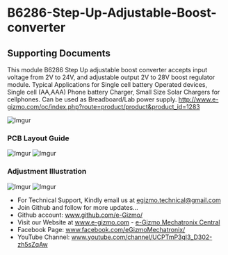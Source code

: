 # B6286-Step-Up-Adjustable-Boost-converter
## Supporting Documents
This module B6286 Step Up adjustable boost converter accepts input voltage from 2V to 24V, and adjustable output 2V to 28V boost regulator module. Typical Applications for Single cell battery Operated devices, Single cell (AA,AAA) Phone battery Charger, Small Size Solar Chargers for cellphones. Can be used as Breadboard/Lab power supply.
http://www.e-gizmo.com/oc/index.php?route=product/product&product_id=1283

![Imgur](http://i.imgur.com/r2IBmxl.jpg)

### PCB Layout Guide
![Imgur](http://i.imgur.com/ODEKXcN.png)
![Imgur](http://i.imgur.com/bR7qBSQ.png)

### Adjustment Illustration
![Imgur](http://i.imgur.com/bmWY8zu.png)
![Imgur](http://i.imgur.com/0pjcmwc.png)

- For Technical Support, Kindly email us at <egizmo.technical@gmail.com>
- Join Github and follow for more updates...
- Github account: www.github.com/e-Gizmo/
- Visit our Website at www.e-gizmo.com - [e-Gizmo Mechatronix Central](www.e-gizmo.com)
- Facebook Page: www.facebook.com/eGizmoMechatronix/
- YouTube Channel: www.youtube.com/channel/UCPTmP3ql3_D302-zh5sZqAw
